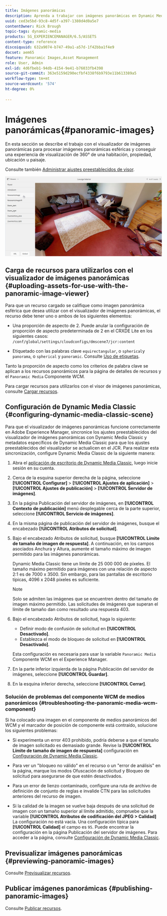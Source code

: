 ```yaml
---
title: Imágenes panorámicas
description: Aprenda a trabajar con imágenes panorámicas en Dynamic Media.
uuid: ced3e5bd-93c8-4d5f-a397-1380d4d0a5e7
contentOwner: Rick Brough
topic-tags: dynamic-media
products: SG_EXPERIENCEMANAGER/6.5/ASSETS
content-type: reference
discoiquuid: 632a9074-b747-49a1-a57d-1f42bba1f4e9
docset: aem65
feature: Panoramic Images,Asset Management
role: User, Admin
exl-id: 4d6fbeb1-94db-4154-9e41-b76033fb4398
source-git-commit: 363e5159d290ecfbf4338f6b9793e11b613389a5
workflow-type: tm+mt
source-wordcount: '574'
ht-degree: 0%

---
```


# Imágenes panorámicas{#panoramic-images}

En esta sección se describe el trabajo con el visualizador de imágenes panorámicas para procesar imágenes panorámicas esféricas y conseguir una experiencia de visualización de 360° de una habitación, propiedad, ubicación u paisaje.

Consulte también [Administrar ajustes preestablecidos de visor](/help/assets/managing-viewer-presets.md).

![panoramic-image2](assets/panoramic-image2.png)

## Carga de recursos para utilizarlos con el visualizador de imágenes panorámicas {#uploading-assets-for-use-with-the-panoramic-image-viewer}

Para que un recurso cargado se califique como imagen panorámica esférica que desea utilizar con el visualizador de imágenes panorámicas, el recurso debe tener uno o ambos de los siguientes elementos:

* Una proporción de aspecto de 2.
Puede anular la configuración de proporción de aspecto predeterminada de 2 en el CRXDE Lite en los siguientes casos:
   `/conf/global/settings/cloudconfigs/dmscene7/jcr:content`

* Etiquetado con las palabras clave `equirectangular`, o `spherical`y `panorama`, o `spherical` y `panoramic`. Consulte [Uso de etiquetas](/help/sites-authoring/tags.md).

Tanto la proporción de aspecto como los criterios de palabra clave se aplican a los recursos panorámicos para la página de detalles de recursos y el `Panoramic Media` Componente WCM.

Para cargar recursos para utilizarlos con el visor de imágenes panorámicas, consulte [Cargar recursos](/help/assets/manage-assets.md#uploading-assets).

## Configuración de Dynamic Media Classic {#configuring-dynamic-media-classic-scene}

Para que el visualizador de imágenes panorámicas funcione correctamente en Adobe Experience Manager, sincronice los ajustes preestablecidos del visualizador de imágenes panorámicas con Dynamic Media Classic y metadatos específicos de Dynamic Media Classic para que los ajustes preestablecidos del visualizador se actualicen en el JCR. Para realizar esta sincronización, configure Dynamic Media Classic de la siguiente manera:

1. Abra el [aplicación de escritorio de Dynamic Media Classic](https://experienceleague.adobe.com/docs/dynamic-media-classic/using/getting-started/signing-out.html#getting-started), luego inicie sesión en su cuenta.

1. Cerca de la esquina superior derecha de la página, seleccione **[!UICONTROL Configurar]** > **[!UICONTROL Ajustes de aplicación]** > **[!UICONTROL Ajustes de publicación]** > **[!UICONTROL Servidor de imágenes]**.
1. En la página Publicación del servidor de imágenes, en **[!UICONTROL Contexto de publicación]** menú desplegable cerca de la parte superior, seleccione **[!UICONTROL Servicio de imágenes]**.

1. En la misma página de publicación del servidor de imágenes, busque el encabezado **[!UICONTROL Atributos de solicitud]**.
1. Bajo el encabezado Atributos de solicitud, busque **[!UICONTROL Límite de tamaño de imagen de respuesta]**. A continuación, en los campos asociados Anchura y Altura, aumente el tamaño máximo de imagen permitido para las imágenes panorámicas.

   Dynamic Media Classic tiene un límite de 25 000 000 de píxeles. El tamaño máximo permitido para imágenes con una relación de aspecto 2:1 es de 7000 x 3500. Sin embargo, para las pantallas de escritorio típicas, 4096 x 2048 píxeles es suficiente.

   >[!NOTE]
   >
   >Solo se admiten las imágenes que se encuentren dentro del tamaño de imagen máximo permitido. Las solicitudes de imágenes que superan el límite de tamaño dan como resultado una respuesta 403.

1. Bajo el encabezado Atributos de solicitud, haga lo siguiente:

   * Definir modo de confusión de solicitud en **[!UICONTROL Desactivado]**.
   * Establezca el modo de bloqueo de solicitud en **[!UICONTROL Desactivado]**.

   Esta configuración es necesaria para usar la variable `Panoramic Media` Componente WCM en el Experience Manager.

1. En la parte inferior izquierda de la página Publicación del servidor de imágenes, seleccione **[!UICONTROL Guardar]**.

1. En la esquina inferior derecha, seleccione **[!UICONTROL Cerrar]**.

### Solución de problemas del componente WCM de medios panorámicos {#troubleshooting-the-panoramic-media-wcm-component}

Si ha colocado una imagen en el componente de medios panorámicos del WCM y el marcador de posición de componente está contraído, solucione los siguientes problemas:

* Si experimenta un error 403 prohibido, podría deberse a que el tamaño de imagen solicitado es demasiado grande. Revise la **[!UICONTROL Límite de tamaño de imagen de respuesta]** configuración en [Configuración de Dynamic Media Classic](/help/assets/panoramic-images.md#configuring-dynamic-media-classic-scene).

* Para ver un &quot;bloqueo no válido&quot; en el recurso o un &quot;error de análisis&quot; en la página, marque los modos Ofuscación de solicitud y Bloqueo de solicitud para asegurarse de que estén desactivados.
* Para un error de lienzo contaminado, configure una ruta de archivo de definición de conjunto de reglas e invalide CTN para las solicitudes anteriores del recurso de imagen.
* Si la calidad de la imagen se vuelve baja después de una solicitud de imagen con un tamaño superior al límite admitido, compruebe que la variable **[!UICONTROL Atributos de codificación del JPEG > Calidad]** La configuración no está vacía. Una configuración típica para **[!UICONTROL Calidad]** el campo es `95`. Puede encontrar la configuración en la página Publicación del servidor de imágenes. Para acceder a la página, consulte [Configuración de Dynamic Media Classic](/help/assets/panoramic-images.md#configuring-dynamic-media-classic-scene).

## Previsualizar imágenes panorámicas {#previewing-panoramic-images}

Consulte [Previsualizar recursos](/help/assets/previewing-assets.md).

## Publicar imágenes panorámicas {#publishing-panoramic-images}

Consulte [Publicar recursos](/help/assets/publishing-dynamicmedia-assets.md).
